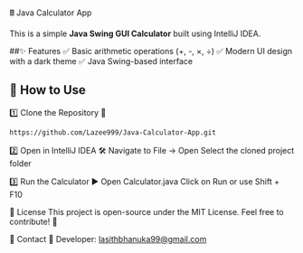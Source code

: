 🖩 Java Calculator App

This is a simple **Java Swing GUI Calculator** built using IntelliJ IDEA.

##✨ Features
✅ Basic arithmetic operations (+, -, ×, ÷)
✅ Modern UI design with a dark theme
✅ Java Swing-based interface

## 🚀 How to Use 

1️⃣ Clone the Repository 📂
   ```bash
   https://github.com/Lazee999/Java-Calculator-App.git
   ```
2️⃣ Open in IntelliJ IDEA 🛠️
Navigate to File → Open
Select the cloned project folder

3️⃣ Run the Calculator ▶️
Open Calculator.java
Click on Run or use Shift + F10

📜 License
This project is open-source under the MIT License. Feel free to contribute! 🤝

📩 Contact
📧 Developer: lasithbhanuka99@gmail.com
